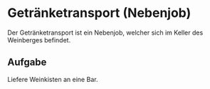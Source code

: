 # Getränketransport (Nebenjob)
Der Getränketransport ist ein Nebenjob, welcher sich im Keller des Weinberges befindet.

## Aufgabe
Liefere Weinkisten an eine Bar.